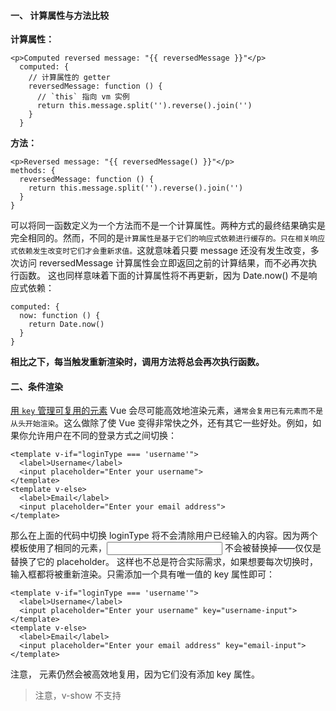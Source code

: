 #### 一、 计算属性与方法比较
**计算属性：**
```
<p>Computed reversed message: "{{ reversedMessage }}"</p>
  computed: {
    // 计算属性的 getter
    reversedMessage: function () {
      // `this` 指向 vm 实例
      return this.message.split('').reverse().join('')
    }
  }
```
**方法：**
```
<p>Reversed message: "{{ reversedMessage() }}"</p>
methods: {
  reversedMessage: function () {
    return this.message.split('').reverse().join('')
  }
}
```
可以将同一函数定义为一个方法而不是一个计算属性。两种方式的最终结果确实是完全相同的。然而，不同的是`计算属性是基于它们的响应式依赖进行缓存的。只在相关响应式依赖发生改变时它们才会重新求值。`这就意味着只要 message 还没有发生改变，多次访问 reversedMessage 计算属性会立即返回之前的计算结果，而不必再次执行函数。
这也同样意味着下面的计算属性将不再更新，因为 Date.now() 不是响应式依赖：
```
computed: {
  now: function () {
    return Date.now()
  }
}
```
**相比之下，每当触发重新渲染时，调用方法将总会再次执行函数。**

#### 二、条件渲染
 [用 `key` 管理可复用的元素](https://cn.vuejs.org/v2/guide/conditional.html#%E7%94%A8-key-%E7%AE%A1%E7%90%86%E5%8F%AF%E5%A4%8D%E7%94%A8%E7%9A%84%E5%85%83%E7%B4%A0)
Vue 会尽可能高效地渲染元素，`通常会复用已有元素而不是从头开始渲染`。这么做除了使 Vue 变得非常快之外，还有其它一些好处。例如，如果你允许用户在不同的登录方式之间切换：

```
<template v-if="loginType === 'username'">
  <label>Username</label>
  <input placeholder="Enter your username">
</template>
<template v-else>
  <label>Email</label>
  <input placeholder="Enter your email address">
</template>
```
那么在上面的代码中切换 loginType 将不会清除用户已经输入的内容。因为两个模板使用了相同的元素，<input> 不会被替换掉——仅仅是替换了它的 placeholder。
这样也不总是符合实际需求，如果想要每次切换时，输入框都将被重新渲染。只需添加一个具有唯一值的 key 属性即可：

```
<template v-if="loginType === 'username'">
  <label>Username</label>
  <input placeholder="Enter your username" key="username-input">
</template>
<template v-else>
  <label>Email</label>
  <input placeholder="Enter your email address" key="email-input">
</template>
```
注意，<label> 元素仍然会被高效地复用，因为它们没有添加 key 属性。

>注意，v-show 不支持 <template> 元素，也不支持 v-else。

#### [`v-if` vs `v-show`](https://cn.vuejs.org/v2/guide/conditional.html#v-if-vs-v-show "v-if vs v-show")
* **v-if 是“真正”的条件渲染**，因为它会确保在切换过程中条件块内的事件监听器和子组件适当地被销毁和重建。

* **v-if 也是惰性的**：如果在初始渲染时条件为假，则什么也不做——直到条件第一次变为真时，才会开始渲染条件块。

* 相比之下，v-show 就简单得多——不管初始条件是什么，元素总是会被渲染，并且只是简单地基于 CSS 进行切换。

**一般来说，v-if 有更高的切换开销，而 v-show 有更高的初始渲染开销。**因此，如果需要非常频繁地切换，则使用 v-show 较好；如果在运行时条件很少改变，则使用 v-if 较好。

#### 三、列表渲染
**1. 数组**
由于 JavaScript 的限制，Vue 不能检测以下数组的变动：

1. 当你**利用索引直接设置一个数组项时**，例如：vm.items[indexOfItem] = newValue
2. 当你**修改数组的长度时**，例如：vm.items.length = newLength

解决第一类问题：
```
vm.$set(vm.items, indexOfItem, newValue)
// 或
vm.items.splice(indexOfItem, 1, newValue)
```
解决第二类问题，可以使用 splice：
```
vm.items.splice(newLength)
```
**2. 对象**
**对象变更检测注意事项：**
还是由于 JavaScript 的限制，Vue 不能检测对象属性的添加或删除：
```
var vm = new Vue({
  data: {
    a: 1
  }
})
// `vm.a` 现在是响应式的

vm.b = 2
// `vm.b` 不是响应式的
```
解决方法：
`vm.$set(vm.userProfile, 'age', 27)`
如果想添加多个新的响应式属性，不要像这样：
```
// 不是响应式
Object.assign(vm.userProfile, {
  age: 27,
  favoriteColor: 'Vue Green'
})
```
应该这样做：
```
vm.userProfile = Object.assign({}, vm.userProfile, {
  age: 27,
  favoriteColor: 'Vue Green'
})
```
#### 四、事件处理
**1. \$event**
在一些传了参数的事件里，有时也需要在内联语句处理器中访问原始的 DOM 事件。可以用特殊变量 `$event` 把它传入方法：

```
<button v-on:click="warn(true, $event)">
  Submit
</button>
```
**2. 事件修饰符**
在事件处理程序中调用 event.preventDefault() 或 event.stopPropagation() 是非常常见的需求。Vue.js 为 v-on 提供了事件修饰符。之前提过，修饰符是由点开头的指令后缀来表示的。
* .stop：阻止单击事件继续传播
* .prevent：阻止默认事件
* .capture：添加事件监听器时使用事件捕获模式，即内部元素触发的事件先在此处理，然后才交由内部元素进行处理（捕获冒泡，即有冒泡发生时，有该修饰符的dom元素会先执行，如果有多个，从外到内依次执行，然后再按自然顺序执行触发的事件。）
* .self：只当在 event.target 是当前元素自身时触发处理函数
* .once：只执行一次
* .passive：滚动事件的默认行为 将会立即触发，而不会等待事件完成，这其中包含 `event.preventDefault()` 的情况

```
<!-- 只有修饰符 -->
<a v-on:click.stop></a>
```
>使用修饰符时，顺序很重要；相应的代码会以同样的顺序产生。因此，用 v-on:click.prevent.self 会阻止所有的点击，而 v-on:click.self.prevent 只会阻止对元素自身的点击。

>不要把 .passive 和 .prevent 一起使用，因为 .prevent 将会被忽略，同时浏览器可能会向你展示一个警告。请记住，.passive 会告诉浏览器你不想阻止事件的默认行为。

#### 五、表单输入
**1. 修饰符**
`.lazy`

```
<!-- 在“change”时而非“input”时更新 -->
<input v-model.lazy="msg">
```
`.trim`
```
<!-- 自动过滤输入的首尾空白字符 -->
<input v-model.trim="msg">
```
#### 六、组件
**1. `.sync` 修饰符**
在有些情况下，可能需要对一个 prop 进行“双向绑定”。不幸的是，真正的双向绑定会带来维护上的问题，因为子组件可以修改父组件，且在父组件和子组件都没有明显的改动来源。
这也是为什么推荐以 update:myPropName 的模式触发事件取而代之。

```
<text-document :title.sync="doc.title"></text-document>
this.$emit('update:title', newTitle)
```
**2. 具名插槽**
```
<div class="container">
  <header>
    <slot name="header"></slot>
  </header>
  <main>
    <slot></slot>
  </main>
  <footer>
    <slot name="footer"></slot>
  </footer>
</div>
// v-slot: 可以缩写为 #
<base-layout>
  <template v-slot:header>
    <h1>Here might be a page title</h1>
  </template>

  <p>A paragraph for the main content.</p>
  <p>And another one.</p>

  <template #footer>
    <p>Here's some contact info</p>
  </template>
</base-layout>
```
**注意 v-slot 只能添加在 <template> 上**

**3. 动态组件**
```
<!-- 组件会在 `currentTabComponent` 改变时改变 -->
<component v-bind:is="currentTabComponent"></component>
```

**keep-alive**
和keep-alive相关的生命周期有：activated 和 deactivated。
**组件首次激活**：beforeCreate--created--beforeMount--mounted--activated
再次激活：activated
失活： deactivated

#### 七、处理边界情况

>这里记录的都是和处理边界情况有关的功能，即一些需要对 Vue 的规则做一些小调整的特殊情况。不过注意这些功能都是有劣势或危险的场景的。在每个案例中注明，所以当你使用每个功能的时候请稍加留意。

**1. 访问根实例**
在每个 new Vue 实例的子组件中，其根实例可以通过 $root 属性进行访问。例如，在这个根实例中：
```
// Vue 根实例
new Vue({
  data: {
    foo: 1
  },
  computed: {
    bar: function () { /* ... */ }
  },
  methods: {
    baz: function () { /* ... */ }
  }
})
```
所有的子组件都可以将这个实例作为一个全局 store 来访问或使用。
```
// 获取根组件的数据
this.$root.foo

// 写入根组件的数据
this.$root.foo = 2

// 访问根组件的计算属性
this.$root.bar

// 调用根组件的方法
this.$root.baz()
```
**2. 访问父级组件及实例**
`this.$parent.xx`

**3. 访问子组件**
```
<base-input ref="usernameInput"></base-input>
```
`this.$refs.usernameInput.xx`

**4. 依赖注入**
如果父级组件的子组件都要访问该组件的其中一个函数，那么就可以用到了两个新的实例选项：provide 和 inject。
`provide` 选项允许指定想要提供给后代组件的数据/方法。
例如在父组件：
```
provide: function () {
  return {
    getMap: this.getMap
  }
}
```
然后在任何后代组件里，都可以使用 inject 选项来接收指定的想要添加在这个实例上的属性：
```
inject: ['getMap']
```
>然而，依赖注入还是有负面影响的。它将你应用程序中的组件与它们当前的组织方式耦合起来，使重构变得更加困难。同时所提供的属性是非响应式的。这是出于设计的考虑，因为使用它们来创建一个中心化规模化的数据跟[使用 `$root`](https://cn.vuejs.org/v2/guide/components-edge-cases.html#%E8%AE%BF%E9%97%AE%E6%A0%B9%E5%AE%9E%E4%BE%8B)做这件事都是不够好的。如果你想要共享的这个属性是你的应用特有的，而不是通用化的，或者如果你想在祖先组件中更新所提供的数据，那么这意味着你可能需要换用一个像 [Vuex](https://github.com/vuejs/vuex) 这样真正的状态管理方案了。

**5. 通过 v-once 创建低开销的静态组件**
渲染普通的 HTML 元素在 Vue 中是非常快速的，但有的时候你可能有一个组件，这个组件包含了大量静态内容。在这种情况下，你可以在根元素上添加 v-once attribute 以确保这些内容只计算一次然后缓存起来，就像这样：

```
Vue.component('terms-of-service', {
  template: `
    <div v-once>
      <h1>Terms of Service</h1>
      ... a lot of static content ...
    </div>
  `
})
```
>不要过度使用这个模式。当你需要渲染大量静态内容时，极少数的情况下它会给你带来便利，除非你非常留意渲染变慢了，不然它完全是没有必要的——再加上它在后期会带来很多困惑。例如，设想另一个开发者并不熟悉 v-once 或漏看了它在模板中，他们可能会花很多个小时去找出模板为什么无法正确更新。

#### 八、过渡 & 动画
Vue 在插入、更新或者移除 DOM 时，提供多种不同方式的应用过渡效果。包括以下工具：
* 在 CSS 过渡和动画中自动应用 class
* 可以配合使用第三方 CSS 动画库，如 Animate.css
* 在过渡钩子函数中使用 JavaScript 直接操作 DOM
* 可以配合使用第三方 JavaScript 动画库，如 Velocity.js

**1. 单元素/组件的过渡**
Vue 提供了 `transition` 的封装组件，在下列情形中，可以给任何元素和组件添加进入/离开过渡
```
  <transition name="fade">
    <p v-if="show">hello</p>
  </transition>

.fade-enter-active, .fade-leave-active {
  transition: opacity .5s;
}
.fade-enter, .fade-leave-to /* .fade-leave-active below version 2.1.8 */ {
  opacity: 0;
}
```
当插入或删除包含在 transition 组件中的元素时，Vue 将会做以下处理：
1.  自动嗅探目标元素是否应用了 CSS 过渡或动画，如果是，在恰当的时机添加/删除 CSS 类名。
2.  如果过渡组件提供了 [JavaScript 钩子函数](https://cn.vuejs.org/v2/guide/transitions.html#JavaScript-%E9%92%A9%E5%AD%90)，这些钩子函数将在恰当的时机被调用。
3.  如果没有找到 JavaScript 钩子并且也没有检测到 CSS 过渡/动画，DOM 操作 (插入/删除) 在下一帧中立即执行。(注意：此指浏览器逐帧动画机制，和 Vue 的 `nextTick` 概念不同)

**过渡的类名**
在进入/离开的过渡中，会有 6 个 class 切换。
`v-enter`：定义进入过渡的开始状态。在元素被插入之前生效，在元素被插入之后的下一帧移除。

`v-enter-active`：定义进入过渡生效时的状态。在整个进入过渡的阶段中应用，在元素被插入之前生效，在过渡/动画完成之后移除。这个类可以被用来定义进入过渡的过程时间，延迟和曲线函数。

`v-enter-to`：2.1.8 版及以上定义进入过渡的结束状态。在元素被插入之后下一帧生效 (与此同时 v-enter 被移除)，在过渡/动画完成之后移除。

`v-leave`：定义离开过渡的开始状态。在离开过渡被触发时立刻生效，下一帧被移除。

`v-leave-active`：定义离开过渡生效时的状态。在整个离开过渡的阶段中应用，在离开过渡被触发时立刻生效，在过渡/动画完成之后移除。这个类可以被用来定义离开过渡的过程时间，延迟和曲线函数。

`v-leave-to`：2.1.8 版及以上定义离开过渡的结束状态。在离开过渡被触发之后下一帧生效 (与此同时 v-leave 被删除)，在过渡/动画完成之后移除。

对于这些在过渡中切换的类名来说，如果你使用一个没有名字的 <transition>，则 v- 是这些类名的默认前缀。如果你使用了 <transition name="my-transition">，那么 v-enter 会替换为 my-transition-enter。

**自定义过渡的类名**
可以通过以下 attribute 来自定义过渡类名，他们的优先级高于普通的类名：
* enter-class
* enter-active-class
* enter-to-class (2.1.8+)
* leave-class
* leave-active-class
* leave-to-class (2.1.8+)

```
<transition
    name="custom-classes-transition"
    enter-active-class="animated tada"
    leave-active-class="animated bounceOutRight"
  >
    <p v-if="show">hello</p>
  </transition>
```
**显性的过渡持续时间(毫秒计)**
```
<transition :duration="1000">...</transition>
<transition :duration="{ enter: 500, leave: 800 }">...</transition>
```
**javaScript钩子**
```
<transition
  v-on:before-enter="beforeEnter"
  v-on:enter="enter"
  v-on:after-enter="afterEnter"
  v-on:enter-cancelled="enterCancelled"

  v-on:before-leave="beforeLeave"
  v-on:leave="leave"
  v-on:after-leave="afterLeave"
  v-on:leave-cancelled="leaveCancelled"
>
  <!-- ... -->
</transition>
```
```
  // 当与 CSS 结合使用时
  // 回调函数 done 是可选的
  enter: function (el, done) {
    // ...
    done()
  }
```
>当只用 JavaScript 过渡的时候，在 enter 和 leave 中必须使用 done 进行回调。否则，它们将被同步调用，过渡会立即完成。
>推荐对于仅使用 JavaScript 过渡的元素添加 v-bind:css="false"，Vue 会跳过 CSS 的检测。这也可以避免过渡过程中 CSS 的影响。

**2.多个元素的过渡** 
当有相同标签名的元素切换时，需要通过 `key` 设置唯一的值来标记以让 Vue 区分它们，否则 Vue 为了效率只会替换相同标签内部的内容。即使在技术上没有必要，给在 <transition> 组件中的多个元素设置 key 是一个更好的实践。
```
<transition>
  <button v-if="isEditing" key="save">
    Save
  </button>
  <button v-else key="edit">
    Edit
  </button>
</transition>
```
在一些场景中，**也可以通过给同一个元素的 key 设置不同的状态来代替 v-if 和 v-else**，上面的例子可以重写为：
```
<transition>
  <button v-bind:key="isEditing">
    {{ isEditing ? 'Save' : 'Edit' }}
  </button>
</transition>
```
**3. 过渡模式**
同时生效的进入和离开的过渡不能满足所有要求，所以 Vue 提供了**过渡模式**
* **in-out**：新元素先进行过渡，完成之后当前元素过渡离开。
* **out-in**：当前元素先进行过渡，完成之后新元素过渡进入。
```
<transition name="fade" mode="out-in">
  <!-- ... the buttons ... -->
</transition>
```

**4. 多个组件过渡**
多个组件的过渡简单很多，不需要使用 `key` attribute。只需要使用动态组件：
```
<transition name="component-fade" mode="out-in">
  <component v-bind:is="view"></component>
</transition>
```
**5. 列表过渡**
使用 <transition-group> 组件来实现列表过渡。这个组件的特点：
*   不同于 `<transition>`，它会以一个真实元素呈现：默认为一个 `<span>`。你也可以通过 `tag` attribute 更换为其他元素。
*   过渡模式不可用，因为我们不再相互切换特有的元素。
*   内部元素**总是需要**提供唯一的 `key` 属性值。
*   CSS 过渡的类将会应用在内部的元素中，而不是这个组/容器本身。

**1. 列表的进入/离开过渡**
```
  <transition-group name="list" tag="p">
    <span v-for="item in items" v-bind:key="item" class="list-item">
      {{ item }}
    </span>
  </transition-group>

.list-item {
  display: inline-block;
  margin-right: 10px;
}
.list-enter-active, .list-leave-active {
  transition: all 1s;
}
.list-enter, .list-leave-to
/* .list-leave-active for below version 2.1.8 */ {
  opacity: 0;
  transform: translateY(30px);
}
```
这个例子有个问题，当添加和移除元素的时候，周围的元素会瞬间移动到他们的新布局的位置，而不是平滑的过渡，下面看列表的排序过渡`v-move`会解决这个问题。
**2. 列表排序的过渡**
<transition-group> 组件还有一个特殊之处。不仅可以进入和离开动画，还可以改变定位。要使用这个新功能只需了解新增的 `v-move` attribute，它会在元素的改变定位的过程中应用。像之前的类名一样，可以通过 name 属性来自定义前缀，也可以通过 move-class 属性手动设置。
 ```
 <transition-group name="flip-list" tag="ul">
    <li v-for="item in items" v-bind:key="item">
      {{ item }}
    </li>
  </transition-group>

.flip-list-move {
  transition: transform 1s;
}
 ```
内部的实现，Vue 使用了一个叫 [FLIP](https://aerotwist.com/blog/flip-your-animations/) 简单的动画队列
使用 transforms 将元素从之前的位置平滑过渡新的位置。
上面的例子就可以改为：
```
  <transition-group name="list" tag="p" move-class="list">
    <span v-for="item in items" v-bind:key="item" class="list-item">
      {{ item }}
    </span>
  </transition-group>

.list{
  transition: all 1s;
}
.list-item {
  display: inline-block;
  margin-right: 10px;
}
.list-enter-active,
.list-leave-active {
  transition: all 1s;
}
.list-enter, .list-leave-to
/* .list-leave-active for below version 2.1.8 */ {
  opacity: 0;
  transform: translateY(30px);
}
.list-leave-active {
  position: absolute;
}
```
>**需要注意的是使用 FLIP 过渡的元素不能设置为 display: inline 。作为替代方案，可以设置为 display: inline-block 或者放置于 flex 中**

**3. 可复用的过渡**
过渡可以通过 Vue 的组件系统实现复用。要创建一个可复用过渡组件，你需要做的就是将 <transition> 或者 <transition-group> 作为根组件，然后将任何子组件放置在其中就可以了。

#### 九、可复用性 & 组合
**1. 混入**
混入 (mixin) 提供了一种非常灵活的方式，来分发 Vue 组件中的可复用功能。一个混入对象可以包含任意组件选项。当组件使用混入对象时，所有混入对象的选项将被“混合”进入该组件本身的选项。

**选项合并**
当组件和混入对象含有同名选项时，这些选项将以恰当的方式进行“合并”。
* 数据对象在内部会进行递归合并，并在发生冲突时以组件数据优先。
* 同名钩子函数将合并为一个数组，因此都将被调用。另外，混入对象的钩子将在组件自身钩子之前调用。
* 值为对象的选项，例如 methods、components 和 directives，将被合并为同一个对象。两个对象键名冲突时，取组件对象的键值对。

**2. 自定义指令**
全局注册：
```
// 注册一个全局自定义指令 `v-focus`
Vue.directive('focus', {
  // 当被绑定的元素插入到 DOM 中时……
  inserted: function (el) {
    // 聚焦元素
    el.focus()
  }
})
```
如果想注册局部指令，组件中也接受一个 directives 的选项：
```
directives: {
  focus: {
    // 指令的定义
    inserted: function (el) {
      el.focus()
    }
  }
}
```
使用
```
<input v-focus>
```

**钩子函数：**
一个指令定义对象可以提供如下几个钩子函数 (均为可选)：
* **bind**：只调用一次，指令第一次绑定到元素时调用。在这里可以进行一次性的初始化设置。
* **inserted**：被绑定元素插入父节点时调用 (仅保证父节点存在，但不一定已被插入文档中)。
* **update**：所在组件的 VNode 更新时调用，但是可能发生在其子 VNode 更新之前。指令的值可能发生了改变，也可能没有。但是你可以通过比较更新前后的值来忽略不必要的模板更新。
* **componentUpdated**：指令所在组件的 VNode 及其子 VNode 全部更新后调用。
* **unbind**：只调用一次，指令与元素解绑时调用。

**钩子函数的参数：**
**el**： 指令所绑定的元素，可以用来直接操作 DOM。
**binding**：一个对象，包含以下属性：
  **name**：指令名，不包括 v- 前缀。
  **value**：指令的绑定值，例如：v-my-directive="1 + 1" 中，绑定值为2。
  **oldValue**：指令绑定的前一个值，仅在 update 和 componentUpdated 钩子中可用。无论值是否改变都可用。
  **expression**：字符串形式的指令表达式。例如 v-my-directive="1 + 1" 中，表达式为 "1 + 1"。
  **arg**：传给指令的参数，可选。例如 v-my-directive:foo 中，参数为 "foo"。
  **modifiers**：一个包含修饰符的对象。例如：v-my-directive.foo.bar 中，修饰符对象为 { foo: true, bar: true }。

**动态指令参数**
指令的参数可以是动态的。例如，在 v-mydirective:[argument]="value" 中，argument 参数可以根据组件实例数据进行更新。
例子：
```
<div id="dynamicexample">
  <h3>Scroll down inside this section ↓</h3>
  <p v-pin:[direction]="200">I am pinned onto the page at 200px to the left.</p>
</div>

Vue.directive('pin', {
  bind: function (el, binding, vnode) {
    el.style.position = 'fixed'
    var s = (binding.arg == 'left' ? 'left' : 'top')
    el.style[s] = binding.value + 'px'
  }
})
```
**函数简写**
在很多时候都是在 bind 和 update 时触发相同行为，而不关心其它的钩子。可以简写为：
```
Vue.directive('color-swatch', function (el, binding) {
  ...
})
```
**对象字面量**
如果指令需要多个值，可以传入一个 JavaScript 对象字面量。
```
<div v-demo="{ color: 'white', text: 'hello!' }"></div>

Vue.directive('demo', function (el, binding) {
  console.log(binding.value.color) // => "white"
  console.log(binding.value.text)  // => "hello!"
})
```
#### 十、深入响应式原理
Vue 最独特的特性之一，是其非侵入性的响应式系统。数据模型仅仅是普通的 JavaScript 对象。而当你修改它们时，视图会进行更新。
**1. 如何追踪变化**
**当一个普通的 JavaScript 对象传入 Vue 实例作为 `data` 选项时，Vue 将遍历此对象所有的属性，并使用 `Object.defineProperty` 把这些属性全部转为 `getter/setter`。**`Object.defineProperty` 是 ES5 中一个无法 shim 的特性，这也就是 Vue 不支持 IE8 以及更低版本浏览器的原因。
这些 getter/setter 对用户来说是不可见的，但是在内部它们让 Vue 能够追踪依赖，在属性被访问和修改时通知变更。
**每个组件实例都对应一个 watcher 实例，它会在组件渲染的过程中把“接触”过的数据属性记录为依赖。之后当依赖项的 setter 触发时，会通知 watcher，从而使它关联的组件重新渲染。**
![image.png](https://upload-images.jianshu.io/upload_images/18030682-6aeaa46e960de7da.png?imageMogr2/auto-orient/strip%7CimageView2/2/w/1240)

**异步更新队列**
Vue 在更新 DOM 时是异步执行的。只要侦听到数据变化，Vue 将开启一个队列，并缓冲在同一事件循环中发生的所有数据变更。如果同一个 watcher 被多次触发，只会被推入到队列中一次。这种在缓冲时去除重复数据对于避免不必要的计算和 DOM 操作是非常重要的。然后，在下一个的事件循环“tick”中，Vue 刷新队列并执行实际 (已去重的) 工作。